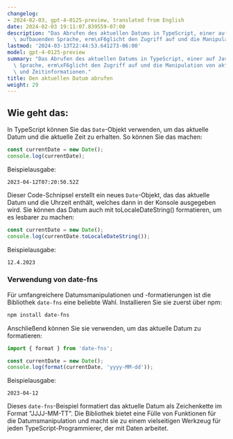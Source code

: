 ```yaml
---
changelog:
- 2024-02-03, gpt-4-0125-preview, translated from English
date: 2024-02-03 19:11:07.839559-07:00
description: "Das Abrufen des aktuellen Datums in TypeScript, einer auf JavaScript\
  \ aufbauenden Sprache, erm\xF6glicht den Zugriff auf und die Manipulation von aktuellen\u2026"
lastmod: '2024-03-13T22:44:53.641273-06:00'
model: gpt-4-0125-preview
summary: "Das Abrufen des aktuellen Datums in TypeScript, einer auf JavaScript aufbauenden\
  \ Sprache, erm\xF6glicht den Zugriff auf und die Manipulation von aktuellen Datums-\
  \ und Zeitinformationen."
title: Den aktuellen Datum abrufen
weight: 29
---
```


## Wie geht das:
In TypeScript können Sie das `Date`-Objekt verwenden, um das aktuelle Datum und die aktuelle Zeit zu erhalten. So können Sie das machen:

```typescript
const currentDate = new Date();
console.log(currentDate);
```

Beispielausgabe:
```
2023-04-12T07:20:50.52Z
```

Dieser Code-Schnipsel erstellt ein neues `Date`-Objekt, das das aktuelle Datum und die Uhrzeit enthält, welches dann in der Konsole ausgegeben wird. Sie können das Datum auch mit toLocaleDateString() formatieren, um es lesbarer zu machen:

```typescript
const currentDate = new Date();
console.log(currentDate.toLocaleDateString());
```

Beispielausgabe:
```
12.4.2023
```

### Verwendung von date-fns
Für umfangreichere Datumsmanipulationen und -formatierungen ist die Bibliothek `date-fns` eine beliebte Wahl. Installieren Sie sie zuerst über npm:

```bash
npm install date-fns
```

Anschließend können Sie sie verwenden, um das aktuelle Datum zu formatieren:

```typescript
import { format } from 'date-fns';

const currentDate = new Date();
console.log(format(currentDate, 'yyyy-MM-dd'));
```

Beispielausgabe:
```
2023-04-12
```

Dieses `date-fns`-Beispiel formatiert das aktuelle Datum als Zeichenkette im Format "JJJJ-MM-TT". Die Bibliothek bietet eine Fülle von Funktionen für die Datumsmanipulation und macht sie zu einem vielseitigen Werkzeug für jeden TypeScript-Programmierer, der mit Daten arbeitet.

